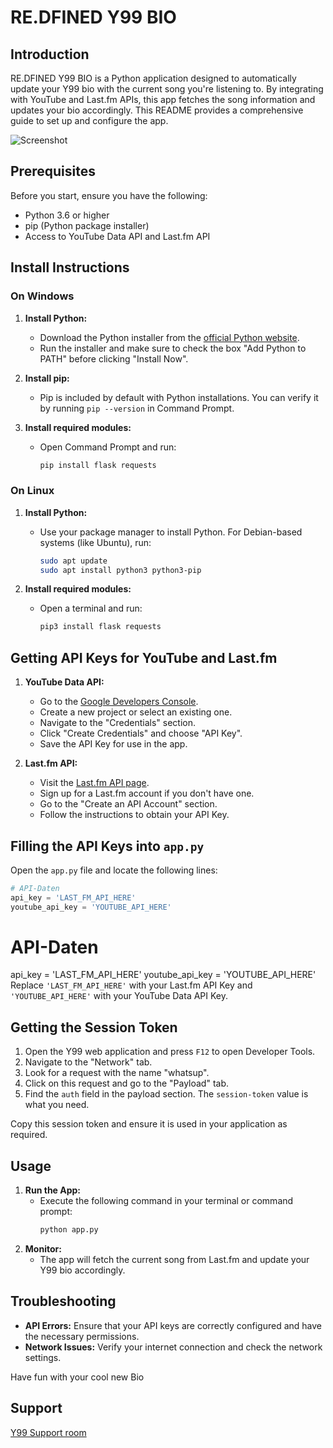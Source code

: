 # RE.DFINED Y99 BIO

## Introduction

RE.DFINED Y99 BIO is a Python application designed to automatically update your Y99 bio with the current song you're listening to. By integrating with YouTube and Last.fm APIs, this app fetches the song information and updates your bio accordingly. This README provides a comprehensive guide to set up and configure the app.

![Screenshot](https://cloud.re.dfined.net/apps/files_sharing/publicpreview/djx4sAHMWjDtZ9E?file=/&fileId=2027&x=1922&y=954&a=true&etag=7aa16d84df42096c6e2a54bdb477bb26)

## Prerequisites

Before you start, ensure you have the following:
- Python 3.6 or higher
- pip (Python package installer)
- Access to YouTube Data API and Last.fm API

## Install Instructions

### On Windows

1. **Install Python:**
   - Download the Python installer from the [official Python website](https://www.python.org/downloads/).
   - Run the installer and make sure to check the box "Add Python to PATH" before clicking "Install Now".

2. **Install pip:**
   - Pip is included by default with Python installations. You can verify it by running `pip --version` in Command Prompt.

3. **Install required modules:**
   - Open Command Prompt and run:
     ```bash
     pip install flask requests
     ```

### On Linux

1. **Install Python:**
   - Use your package manager to install Python. For Debian-based systems (like Ubuntu), run:
     ```bash
     sudo apt update
     sudo apt install python3 python3-pip
     ```

2. **Install required modules:**
   - Open a terminal and run:
     ```bash
     pip3 install flask requests
     ```

## Getting API Keys for YouTube and Last.fm

1. **YouTube Data API:**
   - Go to the [Google Developers Console](https://console.cloud.google.com/apis/api/youtube.googleapis.com/).
   - Create a new project or select an existing one.
   - Navigate to the "Credentials" section.
   - Click "Create Credentials" and choose "API Key".
   - Save the API Key for use in the app.

2. **Last.fm API:**
   - Visit the [Last.fm API page](https://www.last.fm/api/).
   - Sign up for a Last.fm account if you don't have one.
   - Go to the "Create an API Account" section.
   - Follow the instructions to obtain your API Key.

## Filling the API Keys into `app.py`

Open the `app.py` file and locate the following lines:

```python
# API-Daten
api_key = 'LAST_FM_API_HERE'
youtube_api_key = 'YOUTUBE_API_HERE'
```

# API-Daten
api_key = 'LAST_FM_API_HERE'
youtube_api_key = 'YOUTUBE_API_HERE'
Replace `'LAST_FM_API_HERE'` with your Last.fm API Key and `'YOUTUBE_API_HERE'` with your YouTube Data API Key.

## Getting the Session Token

1. Open the Y99 web application and press `F12` to open Developer Tools.
2. Navigate to the "Network" tab.
3. Look for a request with the name "whatsup".
4. Click on this request and go to the "Payload" tab.
5. Find the `auth` field in the payload section. The `session-token` value is what you need.

Copy this session token and ensure it is used in your application as required.

## Usage

1. **Run the App:**
   - Execute the following command in your terminal or command prompt:
     ```bash
     python app.py
     ```
2. **Monitor:**
   - The app will fetch the current song from Last.fm and update your Y99 bio accordingly.

## Troubleshooting

- **API Errors:** Ensure that your API keys are correctly configured and have the necessary permissions.
- **Network Issues:** Verify your internet connection and check the network settings.

Have fun with your cool new Bio
## Support

[Y99 Support room](https://y99.in/r/1808532)
